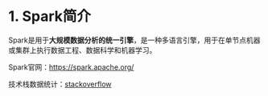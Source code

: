 # 1. Spark简介

Spark是用于**大规模数据分析的统一引擎**，是一种多语言引擎，用于在单节点机器或集群上执行数据工程、数据科学和机器学习。

Spark官网：https://spark.apache.org/

技术栈数据统计：[stackoverflow](https://insights.stackoverflow.com/trends?tags=apache-spark%2Chadoop%2Chive%2Cpyspark%2Capache-kafka%2Capache-flink%2Chbase%2Capache-beam%2Chdfs%2Cmapreduce)

